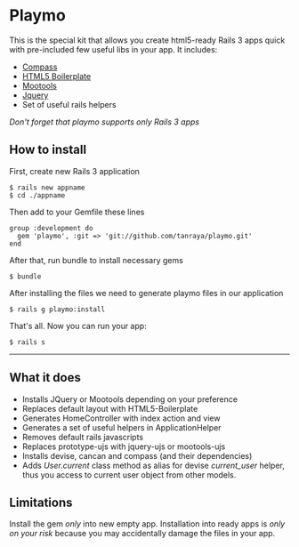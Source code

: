 # Playmo
This is the special kit that allows you create html5-ready Rails 3 apps quick with pre-included few useful libs in your app.
It includes:

* [Compass](http://compass-style.org/)
* [HTML5 Boilerplate](http://html5boilerplate.com/)
* [Mootools](http://mootools.net)
* [Jquery](http://jquery.com)
* Set of useful rails helpers

*Don't forget that playmo supports only Rails 3 apps*

## How to install
First, create new Rails 3 application

    $ rails new appname
    $ cd ./appname

Then add to your Gemfile these lines

    group :development do
      gem 'playmo', :git => 'git://github.com/tanraya/playmo.git'
    end

After that, run bundle to install necessary gems

    $ bundle

After installing the files we need to generate playmo files in our application

    $ rails g playmo:install

That's all. Now you can run your app:

    $ rails s

***

## What it does

* Installs JQuery or Mootools depending on your preference
* Replaces default layout with HTML5-Boilerplate
* Generates HomeController with index action and view
* Generates a set of useful helpers in ApplicationHelper
* Removes default rails javascripts
* Replaces prototype-ujs with jquery-ujs or mootools-ujs
* Installs devise, cancan and compass (and their dependencies)
* Adds _User.current_ class method as alias for devise _current_user_ helper, thus you access to current user object from other models.

## Limitations
Install the gem *only* into new empty app. Installation into ready apps is *only on your risk* because you may accidentally damage the files in your app.

